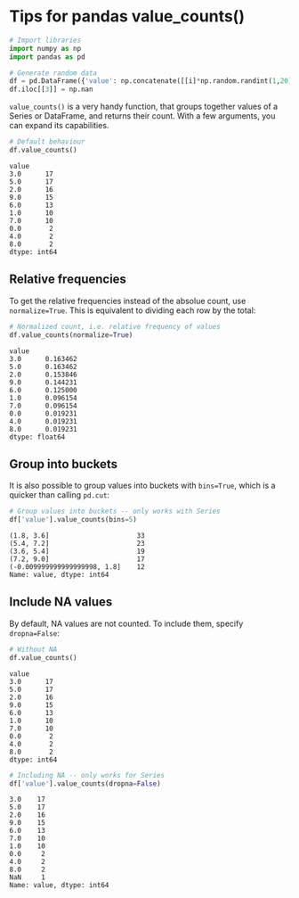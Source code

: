 # Tips for pandas value_counts()

```python
# Import libraries
import numpy as np
import pandas as pd

# Generate random data
df = pd.DataFrame({'value': np.concatenate([[i]*np.random.randint(1,20) for i in range(10)])})
df.iloc[[3]] = np.nan
```

`value_counts()` is a very handy function, that groups together values of a Series or DataFrame, and returns their count. With a few arguments, you can expand its capabilities.

```python
# Default behaviour
df.value_counts()
```

    value
    3.0      17
    5.0      17
    2.0      16
    9.0      15
    6.0      13
    1.0      10
    7.0      10
    0.0       2
    4.0       2
    8.0       2
    dtype: int64

## Relative frequencies

To get the relative frequencies instead of the absolue count, use `normalize=True`. This is equivalent to dividing each row by the total:

```python
# Normalized count, i.e. relative frequency of values
df.value_counts(normalize=True)
```

    value
    3.0      0.163462
    5.0      0.163462
    2.0      0.153846
    9.0      0.144231
    6.0      0.125000
    1.0      0.096154
    7.0      0.096154
    0.0      0.019231
    4.0      0.019231
    8.0      0.019231
    dtype: float64

## Group into buckets

It is also possible to group values into buckets with `bins=True`, which is a quicker than calling `pd.cut`:

```python
# Group values into buckets -- only works with Series
df['value'].value_counts(bins=5)
```

    (1.8, 3.6]                      33
    (5.4, 7.2]                      23
    (3.6, 5.4]                      19
    (7.2, 9.0]                      17
    (-0.009999999999999998, 1.8]    12
    Name: value, dtype: int64

## Include NA values

By default, NA values are not counted. To include them, specify `dropna=False`:

```python
# Without NA
df.value_counts()
```

    value
    3.0      17
    5.0      17
    2.0      16
    9.0      15
    6.0      13
    1.0      10
    7.0      10
    0.0       2
    4.0       2
    8.0       2
    dtype: int64

```python
# Including NA -- only works for Series
df['value'].value_counts(dropna=False)
```

    3.0    17
    5.0    17
    2.0    16
    9.0    15
    6.0    13
    7.0    10
    1.0    10
    0.0     2
    4.0     2
    8.0     2
    NaN     1
    Name: value, dtype: int64

